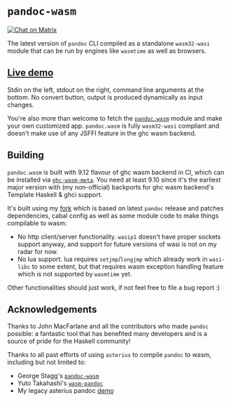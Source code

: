 # `pandoc-wasm`

[![Chat on Matrix](https://matrix.to/img/matrix-badge.svg)](https://matrix.to/#/#haskell-wasm:matrix.terrorjack.com)

The latest version of `pandoc` CLI compiled as a standalone
`wasm32-wasi` module that can be run by engines like `wasmtime` as
well as browsers.

## [Live demo](https://tweag.github.io/pandoc-wasm)

Stdin on the left, stdout on the right, command line arguments at the
bottom. No convert button, output is produced dynamically as input
changes.

You're also more than welcome to fetch the
[`pandoc.wasm`](https://tweag.github.io/pandoc-wasm/pandoc.wasm)
module and make your own customized app. `pandoc.wasm` is fully
`wasm32-wasi` compliant and doesn't make use of any JSFFI feature in
the ghc wasm backend.

## Building

`pandoc.wasm` is built with 9.12 flavour of ghc wasm backend in CI,
which can be installed via
[`ghc-wasm-meta`](https://gitlab.haskell.org/ghc/ghc-wasm-meta). You
need at least 9.10 since it's the earliest major version with (my
non-official) backports for ghc wasm backend's Template Haskell & ghci
support.

It's built using my
[fork](https://github.com/TerrorJack/pandoc/tree/wasm) which is based
on latest `pandoc` release and patches dependencies, cabal config as
well as some module code to make things compilable to wasm:

- No http client/server functionality. `wasip1` doesn't have proper
  sockets support anyway, and support for future versions of wasi is
  not on my radar for now.
- No lua support. lua requires `setjmp`/`longjmp` which already work
  in `wasi-libc` to some extent, but that requires wasm exception
  handling feature which is not supported by `wasmtime` yet.

Other functionalities should just work, if not feel free to file a bug
report :)

## Acknowledgements

Thanks to John MacFarlane and all the contributors who made `pandoc`
possible: a fantastic tool that has benefited many developers and is a
source of pride for the Haskell community!

Thanks to all past efforts of using `asterius` to compile `pandoc` to
wasm, including but not limited to:

- George Stagg's [`pandoc-wasm`](https://github.com/georgestagg/pandoc-wasm)
- Yuto Takahashi's [`wasm-pandoc`](https://github.com/y-taka-23/wasm-pandoc)
- My legacy asterius pandoc [demo](https://asterius.netlify.app/demo/pandoc/pandoc.html)
